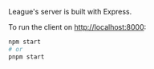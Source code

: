 League's server is built with Express.

To run the client on [http://localhost:8000](http://localhost:8000):

```bash
npm start
# or
pnpm start
```
